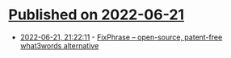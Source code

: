 # [Published on 2022-06-21](index.md)

* [2022-06-21, 21:22:11](https://news.ycombinator.com/item?id=31829267) - [FixPhrase – open-source, patent-free what3words alternative](https://fixphrase.com/)
